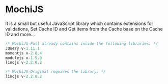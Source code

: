 MochiJS
=======

It is a small but useful JavaScript library which contains extensions for validations, Set Cache ID and Get items from the Cache base on the Cache ID and more...

```javascript
/* MochiJS-Full already contains inside the following libraries: */
JQuery v-1.11.1
momentjs v-2.8.4
modulejs v-1.5.0
linqjs v-2.2.0.2

/* MochiJS-Original requires the library: */
linqjs v-2.2.0.2

```
